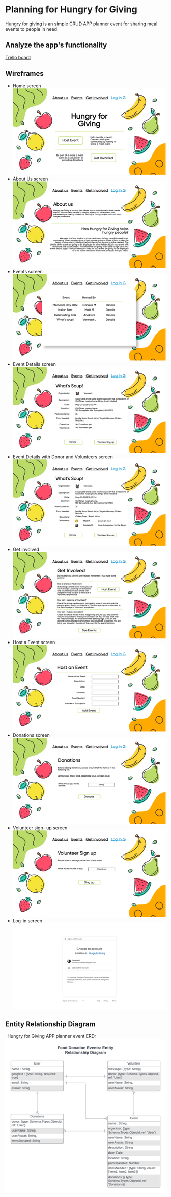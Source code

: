 # Planning for Hungry for Giving
Hungry for giving is an simple CRUD APP planner event for sharing meal events to people in need. 

## Analyze the app's functionality

[Trello board](https://trello.com/invite/b/B8U2ZYhv/ATTI3b0d353c1f0f3dc7d91e6537abd67e0a0CAAC159/hungry-for-giving-project-2)

## Wireframes
- Home screen 
![Home Page](public/images/home-page.jpg)
- About Us screen 
![About Us](public/images/about-us.jpg)
- Events screen 
![Events](public/images/events.jpg)
- Event Details screen
![Event Details](public/images/event-details.jpg)
- Event Details with Donor and Volunteers screen
![Event Details](public/images/even-details-donations-volunteers.jpg)
- Get involved
![Get involved](public/images/get-involved.jpg)
- Host a Event screen
![Host a Event](public/images/host-an-event.jpg)
- Donations screen 
![Donations](public/images/donations.jpg)
- Volunteer sign- up screen
![Volunteer](public/images/volunteer.jpg)
- Log-in screen 
![Log-in](public/images/log-in.jpg)

## Entity Relationship Diagram
-Hungry for Giving APP planner event ERD:
![ERD](public/images/hungry-for-giving-ERD.png)
